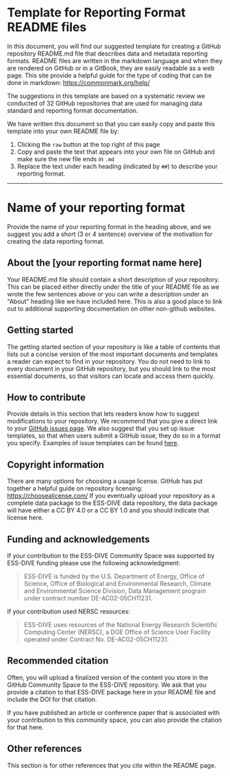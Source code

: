 # Template for Reporting Format README files

In this document, you will find our suggested template for creating a GitHub repository README.md file that describes data and metadata reporting formats. README files are written in the markdown language and when they are rendered on GitHub or in a GitBook, they are easily readable as a web page.  This site provide a helpful guide for the type of coding that can be done in markdown: https://commonmark.org/help/

The suggestions in this template are based on a systematic review we conducted of 32 GitHub repositories that are used for managing data standard and reporting format documentation.

We have written this document so that you can easily copy and paste this template into your own README file by:
1. Clicking the `raw` button at the top right of this page
2. Copy and paste the text that appears into your own file on GitHub and make sure the new file ends in `.md`
3. Replace the text under each heading (indicated by `##`) to describe your reporting format.

---

# Name of your reporting format  
Provide the name of your reporting format in the heading above, and we suggest you add a short (3 or 4 sentence) overview of the motivation for creating the data reporting format.  

## About the [your reporting format name here]  
Your README.md file should contain a short description of your repository. This can be placed either directly under the title of your README file as we wrote the few sentences above or you can write a description under an "About" heading like we have included here. This is also a good place to link out to additional supporting documentation on other non-github websites.

## Getting started  
The getting started section of your repository is like a table of contents that lists out a concise version of the most important documents and templates a reader can expect to find in your repository. You do not need to link to every  document in your GitHub repository, but you should link to the most essential documents, so that visitors can locate and access them quickly.

## How to contribute  
Provide details in this section that lets readers know how to suggest modifications to your repository. We recommend that you give a direct link to your [GitHub issues page](https://github.com/ess-dive-community/community-repo-guide/issues). We also suggest that you set up issue templates, so that when users submit a GitHub issue, they do so in a format you specify. Examples of issue templates can be found [here](https://github.com/ess-dive-community/essdive-file-level-metadata/issues/new/choose).  

## Copyright information  
There are many options for choosing a usage license. GitHub has put together a helpful guide on repository licensing: https://choosealicense.com/ If you eventually upload your repository as a complete data package to the ESS-DIVE data repository, the data package will have either a CC BY 4.0 or a CC BY 1.0 and you should indicate that license here.  

## Funding and acknowledgements  
If your contribution to the ESS-DIVE Community Space was supported by ESS-DIVE funding please use the following acknowledgment:  

>ESS-DIVE is funded by the U.S. Department of Energy, Office of Science, Office of Biological and Environmental Research, Climate and Environmental Science Division, Data Management program under contract number DE-AC02-05CH11231.   

If your contribution used NERSC resources:  
>ESS-DIVE uses resources of the National Energy Research Scientific Computing Center (NERSC), a DOE Office of Science User Facility operated under Contract No. DE-AC02-05CH11231.  

## Recommended citation  
Often, you will upload a finalized version of the content you store in the GitHub Community Space to the ESS-DIVE repository. We ask that you provide a citation to that ESS-DIVE package here in your README file and include the DOI for that citation.   

If you have published an article or conference paper that is associated with your contribution to this community space, you can also provide the citation for that here.  

## Other references    
This section is for other references that you cite within the README page.
